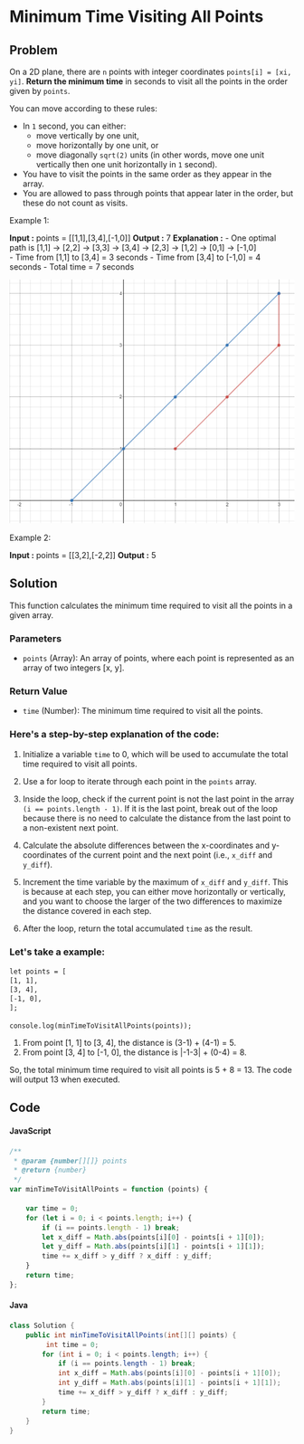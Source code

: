 # Minimum Time Visiting All Points


## Problem 
On a 2D plane, there are `n` points with integer coordinates `points[i] = [xi, yi]`. **Return the minimum time** in seconds to visit all the points in the order given by `points`.

You can move according to these rules:

* In `1` second, you can either:
    * move vertically by one unit,
    * move horizontally by one unit, or
    * move diagonally `sqrt(2)` units (in other words, move one unit vertically then one unit horizontally in `1` second).
* You have to visit the points in the same order as they appear in the array.
* You are allowed to pass through points that appear later in the order, but these do not count as visits.

Example 1:

**Input :** points = [[1,1],[3,4],[-1,0]]
**Output :** 7
**Explanation :** 
    - One optimal path is [1,1] -> [2,2] -> [3,3] -> [3,4] -> [2,3] -> [1,2] -> [0,1] -> [-1,0]   
    - Time from [1,1] to [3,4] = 3 seconds 
    - Time from [3,4] to [-1,0] = 4 seconds
    - Total time = 7 seconds

![Exaple 1](./example_1.png)

Example 2:

**Input :** points = [[3,2],[-2,2]]
**Output :** 5


## Solution

This function calculates the minimum time required to visit all the points in a given array.

### Parameters

- `points` (Array): An array of points, where each point is represented as an array of two integers [x, y].

### Return Value

- `time` (Number): The minimum time required to visit all the points.

### Here's a step-by-step explanation of the code:

1. Initialize a variable `time` to 0, which will be used to accumulate the total time required to visit all points.

2. Use a for loop to iterate through each point in the `points` array.

3. Inside the loop, check if the current point is not the last point in the array `(i == points.length - 1)`. If it is the last point, break out of the loop because there is no need to calculate the distance from the last point to a non-existent next point.

4. Calculate the absolute differences between the x-coordinates and y-coordinates of the current point and the next point (i.e., `x_diff` and `y_diff`).

5. Increment the time variable by the maximum of `x_diff` and `y_diff`. This is because at each step, you can either move horizontally or vertically, and you want to choose the larger of the two differences to maximize the distance covered in each step.

6. After the loop, return the total accumulated `time` as the result.


### Let's take a example:

```
let points = [
[1, 1],
[3, 4],
[-1, 0],
];

console.log(minTimeToVisitAllPoints(points));
```

1. From point [1, 1] to [3, 4], the distance is (3-1) + (4-1) = 5.
2. From point [3, 4] to [-1, 0], the distance is |-1-3| + (0-4) = 8.

So, the total minimum time required to visit all points is 5 + 8 = 13. The code will output 13 when executed.




## Code 
#### JavaScript
``` JavaScript []
/**
 * @param {number[][]} points
 * @return {number}
 */
var minTimeToVisitAllPoints = function (points) {

    var time = 0;
    for (let i = 0; i < points.length; i++) {
        if (i == points.length - 1) break;
        let x_diff = Math.abs(points[i][0] - points[i + 1][0]);
        let y_diff = Math.abs(points[i][1] - points[i + 1][1]);
        time += x_diff > y_diff ? x_diff : y_diff;
    }
    return time;
};
```
#### Java
``` Java []
class Solution {
    public int minTimeToVisitAllPoints(int[][] points) {
         int time = 0;
        for (int i = 0; i < points.length; i++) {
            if (i == points.length - 1) break;
            int x_diff = Math.abs(points[i][0] - points[i + 1][0]);
            int y_diff = Math.abs(points[i][1] - points[i + 1][1]);
            time += x_diff > y_diff ? x_diff : y_diff;
        }
        return time;
    }
}
```